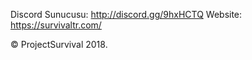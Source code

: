 Discord Sunucusu: http://discord.gg/9hxHCTQ
Website: https://survivaltr.com/

© ProjectSurvival 2018.
